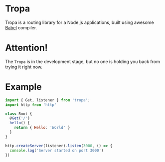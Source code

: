 # Tropa

Tropa is a routing library for a Node.js applications, built using awesome [Babel](https://github.com/babel/babel) compiler.

# Attention!
The `Tropa` is in the development stage, but no one is holding you back from trying it right now. 

# Example
 
```js
import { Get, listener } from 'tropa';
import http from 'http'

class Root {
  @Get('/')
  hello() {
    return { Hello: 'World' }
  }
}

http.createServer(listener).listen(3000, () => {
  console.log('Server started on port 3000')
})
```